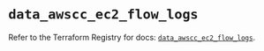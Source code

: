 # `data_awscc_ec2_flow_logs`

Refer to the Terraform Registry for docs: [`data_awscc_ec2_flow_logs`](https://registry.terraform.io/providers/hashicorp/awscc/0.70.0/docs/data-sources/ec2_flow_logs).
